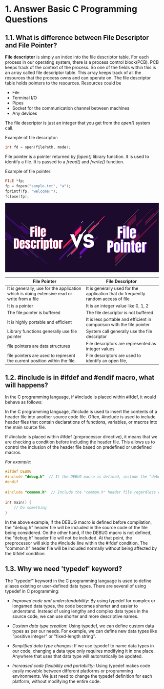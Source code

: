 # 1. Answer Basic C Programming Questions

## 1.1. **What is difference between File Descriptor and File Pointer?**

**File descriptor** is simply an index into the file descriptor table. For each process in our operating system, there is a process control block(PCB). PCB keeps track of the context of the process. So one of the fields within this is an array called file descriptor table.
This array keeps track of all the resources that the process owns and can operate on. The file descriptor table holds pointers to the resources. Resources could be
- File
- Terminal I/O
- Pipes
- Socket for the communication channel between machines
- Any devices

The file descriptor is just an integer that you get from the *open()* system call.

Example of file descriptor:
```c
int fd = open(filePath, mode);
```

File pointer is a pointer returned by *fopen()* library function. It is used to identify a file. It is passed to a *fread()* and *fwrite()* function.

Example of file pointer:
```c
FILE *fp;
fp = fopen("sample.txt", "a");
fprintf(fp, "welcome!");
fclose(fp);
```

![Alt text](images/fp&fd.png)



| File Pointer                                                                                | File Descriptor                                                                   |
| ------------------------------------------------------------------------------------------- | --------------------------------------------------------------------------------- |
| It is generally, use for the application which is doing extensive read or write from a file | It is generally used for the application that do frequently random access of file |
| It is a pointer                                                                             | It is an integer value like 0, 1, 2                                               |
| The file pointer is buffered                                                                | The file descriptor is not buffered                                               |
| It is highly portable and efficient                                                         | It is less portable and efficient in comparison with the file pointer             |
| Library functions generally use file pointer                                                | System call generally use the file descriptor                                     |
| file pointers are data structures                                                           | File descriptors are represented as integer values                                |
| file pointers are used to represent the current position within the file.                   | File descriptors are used to identify an open file,                               |

## 1.2. #include is in #ifdef and #endif macro, what will happens?

In the C programming language, if #include is placed within #ifdef, it would behave as follows:

In the C programming language, #include is used to insert the contents of a header file into another source code file. Often, #include is used to include header files that contain declarations of functions, variables, or macros into the main source file.

If #include is placed within #ifdef (preprocessor directive), it means that we are checking a condition before including the header file. This allows us to control the inclusion of the header file based on predefined or undefined macros.

*For example:*
```c
#ifdef DEBUG
#include "debug.h"  // If the DEBUG macro is defined, include the "debug.h" header file
#endif

#include "common.h"  // Include the "common.h" header file regardless of any condition

int main() {
    // Do something
}
```

In the above example, if the DEBUG macro is defined before compilation, the "debug.h" header file will be included in the source code of the file being considered. On the other hand, if the DEBUG macro is not defined, the "debug.h" header file will not be included. At that point, the preprocessor will skip the #include line within the #ifdef condition. The "common.h" header file will be included normally without being affected by the #ifdef condition.

## 1.3. Why we need 'typedef' keyword?
The "typedef" keyword in the C programming language is used to define aliases existing or user-defined data types. There are several of using typedef in C programming:

- *Improved code and understandability*: By using typedef for complex or longamed data types, the code becomes shorter and easier to understand. Instead of using lengthy and complex data types in the source code, we can use shorter and more descriptive names.

- *Custom data type creation*: Using typedef, we can define custom data types as per our needs. For example, we can define new data types like "positive integer" or "fixed-length string".

- *Simplified data type changes*: If we use typedef to name data types in our code, changing a data type only requires modifying it in one place. Anywhere that uses that data type will automatically be updated.

- *Increased code flexibility and portability*: Using typedef makes code easily movable between different platforms or programming environments. We just need to change the typedef definition for each platform, without modifying the entire code.



